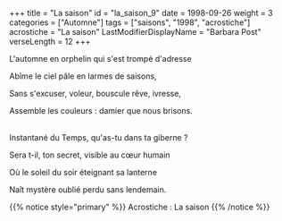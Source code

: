 +++
title = "La saison"
id = "la_saison_9"
date = 1998-09-26
weight = 3
categories = ["Automne"]
tags = ["saisons", "1998", "acrostiche"]
acrostiche = "La saison"
LastModifierDisplayName = "Barbara Post"
verseLength = 12
+++

L'automne en orphelin qui s'est trompé d'adresse

Abîme le ciel pâle en larmes de saisons,

Sans s'excuser, voleur, bouscule rêve, ivresse,

Assemble les couleurs : damier que nous brisons.

 \
Instantané du Temps, qu'as-tu dans ta giberne ?

Sera t-il, ton secret, visible au cœur humain

Où le soleil du soir éteignant sa lanterne

Naît mystère oublié perdu sans lendemain.

{{% notice style="primary" %}}
Acrostiche : La saison
{{% /notice %}}
